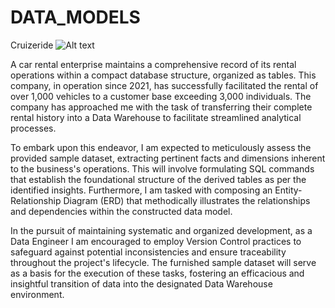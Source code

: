 # DATA_MODELS
Cruizeride
<img
  src="/path/to/Audi car.jpg"
  alt="Alt text"
  title="Optional title"
  style="display: inline-block; margin: 0 auto; max-width: 300px">

A car rental enterprise maintains a comprehensive record of its rental operations within a compact database structure, organized as tables. This company, in operation since 2021, has successfully facilitated the rental of over 1,000 vehicles to a customer base exceeding 3,000 individuals. The company has approached me with the task of transferring their complete rental history into a Data Warehouse to facilitate streamlined analytical processes.

To embark upon this endeavor, I am expected to meticulously assess the provided sample dataset, extracting pertinent facts and dimensions inherent to the business's operations. This will involve formulating SQL commands that establish the foundational structure of the derived tables as per the identified insights. Furthermore, I am tasked with composing an Entity-Relationship Diagram (ERD) that methodically illustrates the relationships and dependencies within the constructed data model.

In the pursuit of maintaining systematic and organized development, as a Data Engineer I am encouraged to employ Version Control practices to safeguard against potential inconsistencies and ensure traceability throughout the project's lifecycle. The furnished sample dataset will serve as a basis for the execution of these tasks, fostering an efficacious and insightful transition of data into the designated Data Warehouse environment.

